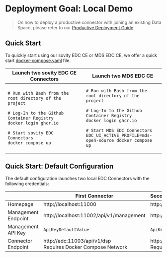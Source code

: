 Deployment Goal: Local Demo
========

> On how to deploy a productive connector with joining an existing Data Space, please refer
> to our [Productive Deployment Guide](../production).

## Quick Start

To quickly start using our sovity EDC CE or MDS EDC CE, we offer a quick
start [docker-compose.yaml](../../../../docker-compose.yaml) file.

<table>
<thead>
<tr>
<th>Launch two sovity EDC CE Connectors</th>
<th>Launch two MDS EDC CE</th>
</tr>
</thead>
<tbody>
<tr>
<td width="50%">

```shell script
# Run with Bash from the root directory of the project

# Log-In to the Github Container Registry
docker login ghcr.io

# Start sovity EDC Connectors
docker compose up
```

</td>
<td width="50%">

```shell script
# Run with Bash from the root directory of the project

# Log-In to the Github Container Registry
docker login ghcr.io

# Start MDS EDC Connectors
EDC_UI_ACTIVE_PROFILE=mds-open-source docker compose up
```

</td>
</tr>
</tbody>
</table>

## Quick Start: Default Configuration

The default configuration launches two local EDC Connectors with the following credentials:

|                     | First Connector                                                  | Second Connector                                                           |
|---------------------|------------------------------------------------------------------|:---------------------------------------------------------------------------|
| Homepage            | http://localhost:11000                                           | http://localhost:22000                                                     |
| Management Endpoint | http://localhost:11002/api/v1/management                         | http://localhost:22002/api/v1/management                                   |
| Management API Key  | `ApiKeyDefaultValue`                                             | `ApiKeyDefaultValue`                                                       |
| Connector Endpoint  | http://edc:11003/api/v1/dsp <br> Requires Docker Compose Network | http://edc2:22003/api/v1/dsp          <br> Requires Docker Compose Network |
